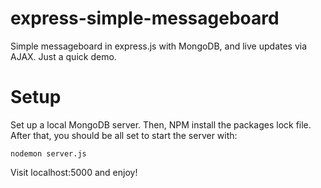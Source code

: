 # express-simple-messageboard
Simple messageboard in express.js with MongoDB, and live updates via AJAX. Just a quick demo.

# Setup

Set up a local MongoDB server. Then, NPM install the packages lock file. After that, you should be all set to start the server with:

```
nodemon server.js
```

Visit localhost:5000 and enjoy!
